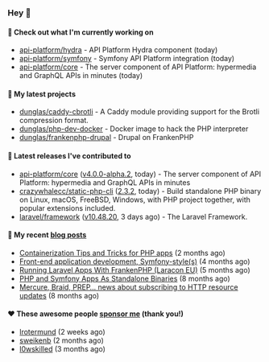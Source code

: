 ### Hey 👋

#### 👷 Check out what I'm currently working on

- [api-platform/hydra](https://github.com/api-platform/hydra) - API Platform Hydra component (today)
- [api-platform/symfony](https://github.com/api-platform/symfony) - Symfony API Platform integration (today)
- [api-platform/core](https://github.com/api-platform/core) - The server component of API Platform: hypermedia and GraphQL APIs in minutes (today)

#### 🌱 My latest projects

- [dunglas/caddy-cbrotli](https://github.com/dunglas/caddy-cbrotli) - A Caddy module providing support for the Brotli compression format.
- [dunglas/php-dev-docker](https://github.com/dunglas/php-dev-docker) - Docker image to hack the PHP interpreter
- [dunglas/frankenphp-drupal](https://github.com/dunglas/frankenphp-drupal) - Drupal on FrankenPHP

#### 🔭 Latest releases I've contributed to

- [api-platform/core](https://github.com/api-platform/core) ([v4.0.0-alpha.2](https://github.com/api-platform/core/releases/tag/v4.0.0-alpha.2), today) - The server component of API Platform: hypermedia and GraphQL APIs in minutes
- [crazywhalecc/static-php-cli](https://github.com/crazywhalecc/static-php-cli) ([2.3.2](https://github.com/crazywhalecc/static-php-cli/releases/tag/2.3.2), today) - Build standalone PHP binary on Linux, macOS, FreeBSD, Windows, with PHP project together, with popular extensions included.
- [laravel/framework](https://github.com/laravel/framework) ([v10.48.20](https://github.com/laravel/framework/releases/tag/v10.48.20), 3 days ago) - The Laravel Framework.

#### 📜 My recent [blog posts](https://dunglas.fr)

- [Containerization Tips and Tricks for PHP apps](https://dunglas.dev/2024/05/containerization-tips-and-tricks-for-php-apps/) (2 months ago)
- [Front-end application development, Symfony-style(s)](https://dunglas.dev/2024/04/front-end-application-development-symfony-styles/) (4 months ago)
- [Running Laravel Apps With FrankenPHP (Laracon EU)](https://dunglas.dev/2024/02/running-laravel-apps-with-frankenphp-laracon-eu/) (5 months ago)
- [PHP and Symfony Apps As Standalone Binaries](https://dunglas.dev/2023/12/php-and-symfony-apps-as-standalone-binaries/) (8 months ago)
- [Mercure, Braid, PREP… news about subscribing to HTTP resource updates](https://dunglas.dev/2023/11/mercure-braid-prep-news-about-subscribing-to-http-resource-updates/) (8 months ago)

#### ❤️ These awesome people [sponsor me](https://github.com/sponsors/dunglas) (thank you!)

- [lrotermund](https://github.com/lrotermund) (2 weeks ago)
- [sweikenb](https://github.com/sweikenb) (2 months ago)
- [l0wskilled](https://github.com/l0wskilled) (3 months ago)
